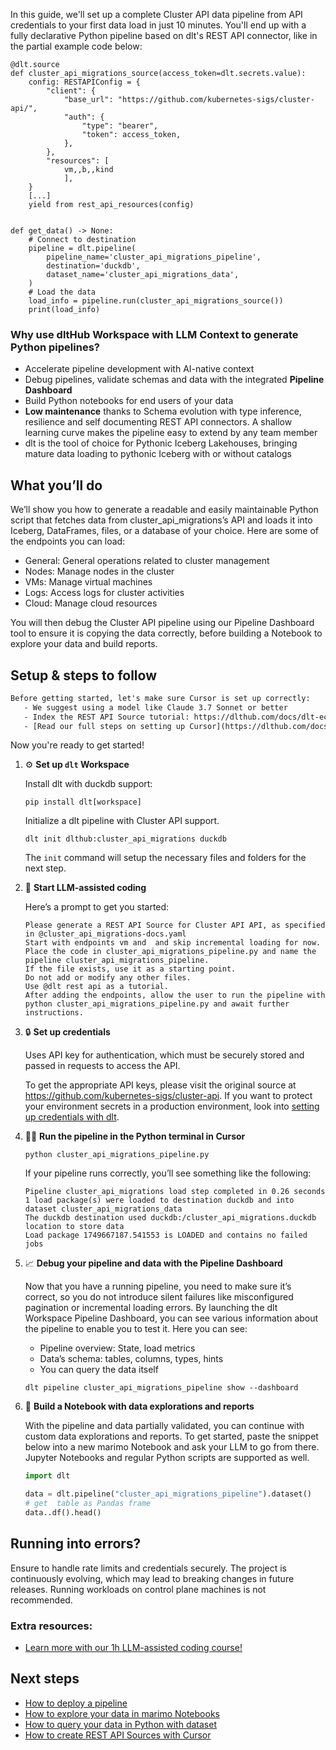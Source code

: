 In this guide, we'll set up a complete Cluster API data pipeline from API credentials to your first data load in just 10 minutes. You'll end up with a fully declarative Python pipeline based on dlt's REST API connector, like in the partial example code below:

```python-outcome
@dlt.source
def cluster_api_migrations_source(access_token=dlt.secrets.value):
    config: RESTAPIConfig = {
        "client": {
            "base_url": "https://github.com/kubernetes-sigs/cluster-api/",
            "auth": {
                "type": "bearer",
                "token": access_token,
            },
        },
        "resources": [
            vm,,b,,kind
            ],
    }
    [...]
    yield from rest_api_resources(config)


def get_data() -> None:
    # Connect to destination
    pipeline = dlt.pipeline(
        pipeline_name='cluster_api_migrations_pipeline',
        destination='duckdb',
        dataset_name='cluster_api_migrations_data', 
    )
    # Load the data
    load_info = pipeline.run(cluster_api_migrations_source())
    print(load_info) 
```

### Why use dltHub Workspace with LLM Context to generate Python pipelines?

- Accelerate pipeline development with AI-native context
- Debug pipelines, validate schemas and data with the integrated **Pipeline Dashboard**
- Build Python notebooks for end users of your data
- **Low maintenance** thanks to Schema evolution with type inference, resilience and self documenting REST API connectors. A shallow learning curve makes the pipeline easy to extend by any team member
- dlt is the tool of choice for Pythonic Iceberg Lakehouses, bringing mature data loading to pythonic Iceberg with or without catalogs

## What you’ll do

We’ll show you how to generate a readable and easily maintainable Python script that fetches data from cluster_api_migrations’s API and loads it into Iceberg, DataFrames, files, or a database of your choice. Here are some of the endpoints you can load:

- General: General operations related to cluster management
- Nodes: Manage nodes in the cluster
- VMs: Manage virtual machines
- Logs: Access logs for cluster activities
- Cloud: Manage cloud resources

You will then debug the Cluster API pipeline using our Pipeline Dashboard tool to ensure it is copying the data correctly, before building a Notebook to explore your data and build reports.

## Setup & steps to follow

```default
Before getting started, let's make sure Cursor is set up correctly:
   - We suggest using a model like Claude 3.7 Sonnet or better
   - Index the REST API Source tutorial: https://dlthub.com/docs/dlt-ecosystem/verified-sources/rest_api/ and add it to context as **@dlt rest api**
   - [Read our full steps on setting up Cursor](https://dlthub.com/docs/dlt-ecosystem/llm-tooling/cursor-restapi#23-configuring-cursor-with-documentation)
```

Now you're ready to get started!

1. ⚙️ **Set up `dlt` Workspace**
    
    Install dlt with duckdb support:
    ```shell
    pip install dlt[workspace]
    ```

    Initialize a dlt pipeline with Cluster API support.
    ```shell
    dlt init dlthub:cluster_api_migrations duckdb
    ```

    The `init` command will setup the necessary files and folders for the next step.
    
2. 🤠 **Start LLM-assisted coding**
    
    Here’s a prompt to get you started:
    
    ```prompt
    Please generate a REST API Source for Cluster API API, as specified in @cluster_api_migrations-docs.yaml 
    Start with endpoints vm and  and skip incremental loading for now. 
    Place the code in cluster_api_migrations_pipeline.py and name the pipeline cluster_api_migrations_pipeline. 
    If the file exists, use it as a starting point. 
    Do not add or modify any other files. 
    Use @dlt rest api as a tutorial. 
    After adding the endpoints, allow the user to run the pipeline with python cluster_api_migrations_pipeline.py and await further instructions.
    ```

    
3. 🔒 **Set up credentials** 
    
    Uses API key for authentication, which must be securely stored and passed in requests to access the API.
    
    To get the appropriate API keys, please visit the original source at https://github.com/kubernetes-sigs/cluster-api.
    If you want to protect your environment secrets in a production environment, look into [setting up credentials with dlt](https://dlthub.com/docs/walkthroughs/add_credentials).
    
4. 🏃‍♀️ **Run the pipeline in the Python terminal in Cursor**
    
    ```shell
    python cluster_api_migrations_pipeline.py
    ```
    
    If your pipeline runs correctly, you’ll see something like the following:
    
    ```shell
    Pipeline cluster_api_migrations load step completed in 0.26 seconds
    1 load package(s) were loaded to destination duckdb and into dataset cluster_api_migrations_data
    The duckdb destination used duckdb:/cluster_api_migrations.duckdb location to store data
    Load package 1749667187.541553 is LOADED and contains no failed jobs
    ```
    
5. 📈 **Debug your pipeline and data with the Pipeline Dashboard**

    Now that you have a running pipeline, you need to make sure it’s correct, so you do not introduce silent failures like misconfigured pagination or incremental loading errors. By launching the dlt Workspace Pipeline Dashboard, you can see various information about the pipeline to enable you to test it. Here you can see:
    - Pipeline overview: State, load metrics
    - Data’s schema: tables, columns, types, hints
    - You can query the data itself
    
    ```shell
    dlt pipeline cluster_api_migrations_pipeline show --dashboard
    ```
    
6. 🐍 **Build a Notebook with data explorations and reports**

    With the pipeline and data partially validated, you can continue with custom data explorations and reports. To get started, paste the snippet below into a new marimo Notebook and ask your LLM to go from there. Jupyter Notebooks and regular Python scripts are supported as well.

    
    ```python
    import dlt

   data = dlt.pipeline("cluster_api_migrations_pipeline").dataset()
   # get  table as Pandas frame
   data..df().head()
    ```

## Running into errors?

Ensure to handle rate limits and credentials securely. The project is continuously evolving, which may lead to breaking changes in future releases. Running workloads on control plane machines is not recommended.

### Extra resources:

- [Learn more with our 1h LLM-assisted coding course!](https://www.youtube.com/watch?v=GGid70rnJuM)

## Next steps

- [How to deploy a pipeline](https://dlthub.com/docs/walkthroughs/deploy-a-pipeline)
- [How to explore your data in marimo Notebooks](https://dlthub.com/docs/general-usage/dataset-access/marimo)
- [How to query your data in Python with dataset](https://dlthub.com/docs/general-usage/dataset-access/dataset)
- [How to create REST API Sources with Cursor](https://dlthub.com/docs/dlt-ecosystem/llm-tooling/cursor-restapi)